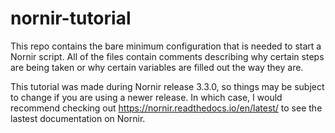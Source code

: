 # nornir-tutorial
This repo contains the bare minimum configuration that is needed to start a Nornir script. All of the files contain comments describing why certain steps are being taken or why certain variables are filled out the way they are.

This tutorial was made during Nornir release 3.3.0, so things may be subject to change if you are using a newer release. In which case, I would recommend checking out https://nornir.readthedocs.io/en/latest/ to see the lastest documentation on Nornir.
